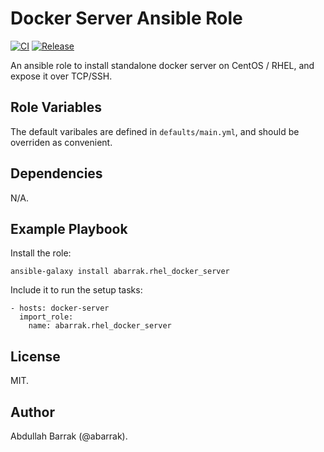 Docker Server Ansible Role
==========================
[![CI](https://github.com/abarrak/docker-server-role/actions/workflows/ci.yml/badge.svg)](https://github.com/abarrak/docker-server-role/actions/workflows/ci.yml)
[![Release](https://github.com/abarrak/docker-server-role/actions/workflows/release.yml/badge.svg)](https://github.com/abarrak/docker-server-role/actions/workflows/release.yml)

An ansible role to install standalone docker server on CentOS / RHEL, and expose it over TCP/SSH.

Role Variables
--------------

The default varibales are defined in `defaults/main.yml`, and should be overriden as convenient.


Dependencies
------------

N/A.

Example Playbook
----------------

Install the role:

    ansible-galaxy install abarrak.rhel_docker_server

Include it to run the setup tasks:

    - hosts: docker-server
      import_role:
        name: abarrak.rhel_docker_server

License
-------

MIT.

Author
------

Abdullah Barrak (@abarrak).
